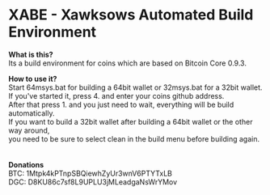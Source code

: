 XABE - Xawksows Automated Build Environment
====

<strong>What is this?</strong><br />
Its a build environment for coins which are based on Bitcoin Core 0.9.3.

<strong>How to use it?</strong><br />
Start 64msys.bat for building a 64bit wallet or 32msys.bat for a 32bit wallet.<br />
If you've started it, press 4. and enter your coins github address. <br />
After that press 1. and you just need to wait, everything will be build automatically.<br />
If you want to build a 32bit wallet after building a 64bit wallet or the other way around, <br />
you need to be sure to select clean in the build menu before building again.<br />
<br />
<br />
<strong>Donations</strong><br />
BTC: 1Mtpk4kPTnpSBQiewhZyUr3wnV6PTYTxLB<br />
DGC: D8KU86c7sf8L9UPLU3jMLeadgaNsWrYMov<br />
